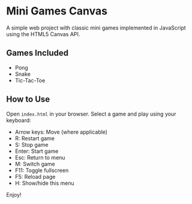 # Mini Games Canvas

A simple web project with classic mini games implemented in JavaScript using the HTML5 Canvas API.

## Games Included

- Pong
- Snake
- Tic-Tac-Toe

## How to Use

Open `index.html` in your browser. Select a game and play using your keyboard:

- Arrow keys: Move (where applicable)
- R: Restart game
- S: Stop game
- Enter: Start game
- Esc: Return to menu
- M: Switch game
- F11: Toggle fullscreen
- F5: Reload page
- H: Show/hide this menu

Enjoy!
